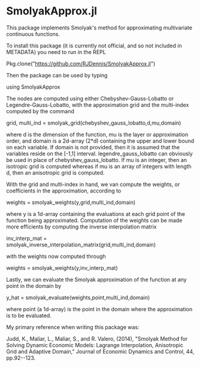 # SmolyakApprox.jl

This package implements Smolyak's method for approximating multivariate continuous functions.

To install this package (it is currently not official, and so not included in METADATA) you need to run in the REPL

Pkg.clone("https://github.com/RJDennis/SmolyakApprox.jl")

Then the package can be used by typing

using SmolyakApprox

The nodes are computed using either Chebyshev-Gauss-Lobatto or Legendre-Gauss-Lobatto, with the approximation grid and the multi-index computed by the command

grid, multi_ind = smolyak_grid(chebyshev_gauss_lobatto,d,mu,domain)

where d is the dimension of the function, mu is the layer or approximation order, and domain is a 2d-array (2*d) containing the upper and lower bound on each variable.  If domain is not provided, then it is assumed that the variables reside on the [-1,1] interval.  legendre_gauss_lobatto can obviously be used in place of chebyshev_gauss_lobatto.  If mu is an integer, then an isotropic grid is computed whereas if mu is an array of integers with length d, then an anisotropic grid is computed. 

With the grid and multi-index in hand, we van compute the weights, or coefficients in the approximation, according to

weights = smolyak_weights(y,grid,multi_ind,domain)

where y is a 1d-array containing the evaluations at each grid point of the function being approximated.  Computation of the weights can be made more efficients by computing the inverse interpolation matrix

inv_interp_mat = smolyak_inverse_interpolation_matrix(grid,multi_ind,domain)

with the weights now computed through

weights = smolyak_weights(y,inv_interp_mat)

Lastly, we can evaluate the Smolyak approximation of the function at any point in the domain by

y_hat = smolyak_evaluate(weights,point,multi_ind,domain)

where point (a 1d-array) is the point in the domain where the approximation is to be evaluated.

My primary reference when writing this package was:

Judd, K., Maliar, L., Maliar, S., and R. Valero, (2014), "Smolyak Method for Solving Dynamic Economic Models:
Lagrange Interpolation, Anisotropic Grid and Adaptive Domain," Journal of Economic Dynamics and Control, 44, pp.92--123.
